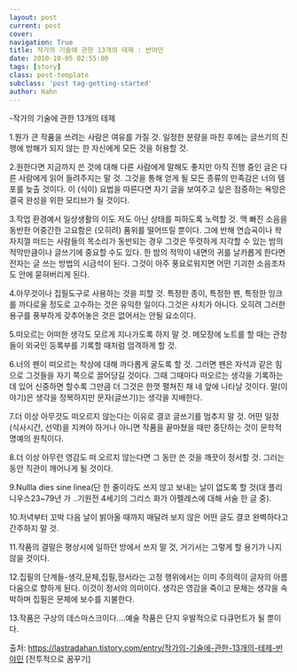 ```yaml
---
layout: post
current: post
cover:  
navigation: True
title: 작가의 기술에 관한 13개의 테제 : 반야민
date: 2010-10-05 02:55:00
tags: [story]
class: post-template
subclass: 'post tag-getting-started'
author: Hahn
---
```


-작가의 기술에 관한 13개의 테제

1.뭔가 큰 작품을 쓰려는 사람은 여유를 가질 것. 일정한 분량을 마친 후에는 글쓰기의 진행에 방해가 되지 않는 한 자신에게 모든 것을 허용할 것.

2.원한다면 지금까지 쓴 것에 대해 다른 사람에게 말해도 좋지만 아직 진행 중인 글은 다른 사람에게 읽어 들려주지는 말 것. 그것을 통해 얻게 될 모든 종류의 만족감은 너의 템포를 늦출 것이다. 이 (식이) 요법을 따른다면 자기 글을 보여주고 싶은 점증하는 욕망은 결국 완성을 위한 모티브가 될 것이다.

3.작업 환경예서 일상생활의 이도 저도 아닌 상태를 피하도록 노력할 것. 맥 빠진 소음을 동반한 어중간한 고요함은 (오히려) 품위를 떨어뜨릴 뿐이다. 그에 반해 연습곡이나 왁자지껄 떠드는 사람들의 목소리가 동반되는 경우 그것은 뚜렷하게 지각할 수 있는 밤의 적막만큼이나 글쓰기에 중요할 수도 있다. 한 밤의 적막이 내면의 귀를 날카롭게 한다면 전자는 글 쓰는 방법의 시금석이 된다. 그것이 아주 풍요로워지면 어떤 기괴한 소음조차도 안에 묻혀버리게 된다.

4.아무것이나 집필도구로 사용하는 것을 피할 것. 특정한 종이, 특정한 펜, 특정한 잉크를 까다로울 정도로 고수하는 것은 유익한 일이다.그것은 사치가 아니다. 오히려 그러한 용구를 풍부하게 갖추어놓은 것은 없어서는 안될 요소이다.

5.떠오르는 어떠한 생각도 모르게 지나가도록 하지 말 것. 메모장에 노트를 할 때는 관청들이 외국인 등록부를 기록할 때처럼 엄격하게 할 것.

6.너의 펜이 떠오르는 착상에 대해 까다롭게 굴도록 할 것. 그러면 펜은 자석과 같은 힘으로 그것들을 자기 쪽으로 끌어당길 것이다. 그때 그때마다 떠오르는 생각을 기록하는 데 있어 신중하면 할수록 그만큼 더 그것은 한껏 펼쳐진 채 네 앞에 나타날 것이다. 말(이야기)은 생각을 정복하지만 문자(글쓰기)는 생각을 지배한다.

7.더 이상 아무것도 떠오르지 않는다는 이유로 결코 글쓰기를 멈추지 말 것. 어떤 일정(식사시간, 선약)을 지켜야 하거나 아니면 작품을 끝마쳤을 때만 중단하는 것이 문학적 명예의 원칙이다.

8.더 이상 아무런 영감도 떠 오르지 않는다면 그 동안 쓴 것을 깨끗이 정서할 것. 그러는 동안 직관이 깨어나게 될 것이다.

9.Nullla dies sine linea(단 한 줄이라도 쓰지 않고 보내는 날이 없도록 할 것(대 플리니우스23~79년 가 ..기원전 4세기의 그리스 화가 아펠레스에 대해 서술 한 글 중).

10.저녁부터 꼬박 다음 날이 밝아올 때까지 매달려 보지 않은 어떤 글도 결코 완벽하다고 간주하지 말 것.

11.작품의 결말은 평상시에 일하던 방에서 쓰지 말 것, 거기서는 그렇게 할 용기가 나지 않을 것이다.

12.집필의 단계들-생각,문체,집필,정서라는 고정 행위에서는 이미 주의력이 글자의 아름다움으로 향하게 된다. 이것이 정서의 의미이다. 생각은 영감을 죽이고 문체는 생각을 속박하며 집필은 문체에 보수를 지불한다.

13.작품은 구상의 데스마스크이다.…예술 작품은 단지 우발적으로 다큐먼트가 될 뿐이다.



출처: https://lastradahan.tistory.com/entry/작가의-기술에-관한-13개의-테제-반야민 [전투적으로 꿈꾸기]
